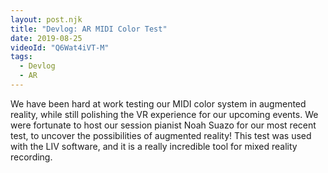 ```yaml
---
layout: post.njk
title: "Devlog: AR MIDI Color Test"
date: 2019-08-25
videoId: "Q6Wat4iVT-M"
tags:
  - Devlog
  - AR
---
```

We have been hard at work testing our MIDI color system in augmented reality, while still polishing the VR experience for our upcoming events. We were fortunate to host our session pianist Noah Suazo for our most recent test, to uncover the possibilities of augmented reality! This test was used with the LIV software, and it is a really incredible tool for mixed reality recording.
